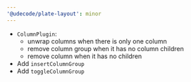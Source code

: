 ```yaml
---
'@udecode/plate-layout': minor
---
```


- `ColumnPlugin`:
  - unwrap columns when there is only one column
  - remove column group when it has no column children
  - remove column when it has no children
- Add `insertColumnGroup`
- Add `toggleColumnGroup`

